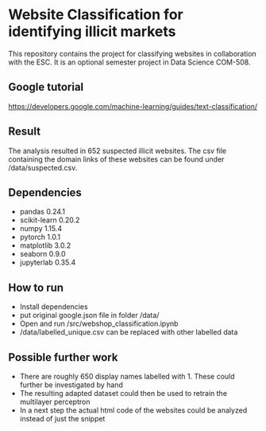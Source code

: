 # Website Classification for identifying illicit markets

This repository contains the project for classifying websites in collaboration with the ESC. It is an optional semester project in Data Science COM-508.

## Google tutorial
https://developers.google.com/machine-learning/guides/text-classification/

## Result
The analysis resulted in 652 suspected illicit websites. The csv file containing the domain links of these websites can be found under /data/suspected.csv.

## Dependencies
- pandas 0.24.1
- scikit-learn 0.20.2
- numpy 1.15.4
- pytorch 1.0.1
- matplotlib 3.0.2
- seaborn 0.9.0
- jupyterlab 0.35.4

## How to run
- Install dependencies
- put original google.json file in folder /data/
- Open and run /src/webshop_classification.ipynb
- /data/labelled_unique.csv can be replaced with other labelled data

## Possible further work
- There are roughly 650 display names labelled with 1. These could further be investigated by hand
- The resulting adapted dataset could then be used to retrain the multilayer perceptron
- In a next step the actual html code of the websites could be analyzed instead of just the snippet

